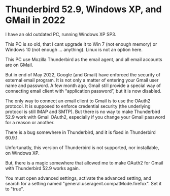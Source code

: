 # Thunderbird 52.9, Windows XP, and GMail in 2022

I have an old outdated PC, running Windows XP SP3. 

This PC is so old, that I cant upgrade it to Win 7 (not enough memory) or Windows 10 (not enough … anything). Linux is not an option here.

This PC use Mozilla Thunderbird as the email agent, and all email accounts are on GMail.

But in end of May 2022, Google (and Gmail) have enforced the security of external email program. It is not only a matter of entering your Gmail user name and password. 
A few month ago, Gmail still provide a special way of connecting email client with “application password”, but it is now disabled.

The only way to connect an email client to Gmail is to use the OAuth2 protocol. It is supposed to enforce credential security (the underlying protocol is still IMAP and SMTP).
But there is no way to make Thunderbird 52.9 work with Gmail OAuth2, especially if you change your Gmail password for a reason or another.

There is a bug somewhere in Thunderbird, and it is fixed in Thunderbird 60.9.1.

Unfortunatly, this version of Thunderbird is not supported, nor installable, on Windows XP.

But, there is a magic somewhere that allowed me to make OAuth2 for Gmail with Thunderbird 52.9 works again.

You must open advanced settings, activate the advanced setting, and search for a setting named "general.useragent.compatMode.firefox". Set it to "true".
